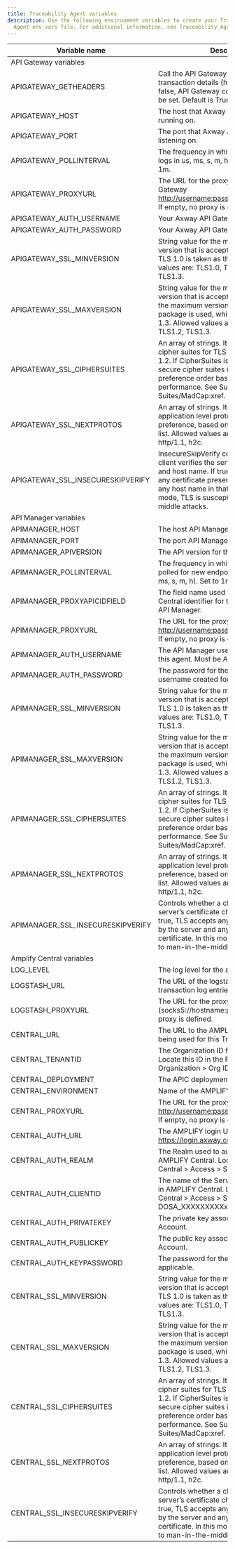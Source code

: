 ```yaml
---
title: Traceability Agent variables
description: Use the following environment variables to create your Traceability
  Agent env_vars file. For additional information, see Traceability Agent.
---
```


| Variable name                     | Description                                                                                                                                                                                                                                                                 |   |
|-----------------------------------|-----------------------------------------------------------------------------------------------------------------------------------------------------------------------------------------------------------------------------------------------------------------------------|---|
| API Gateway variables             |                                                                                                                                                                                                                                                                             |   |
| APIGATEWAY_GETHEADERS             | Call the API Gateway API to get additional transaction details (headers, useragent). If false, API Gateway config does not need to be set. Default is True.                                                                                                                 |   |
| APIGATEWAY_HOST                   | The host that Axway API Gateway is running on.                                                                                                                                                                                                                              |   |
| APIGATEWAY_PORT                   | The port that Axway API Gateway is listening on.                                                                                                                                                                                                                            |   |
| APIGATEWAY_POLLINTERVAL           | The frequency in which the agent polls the logs in us, ms, s, m, h. Default=ns. Set to 1m.                                                                                                                                                                                  |   |
| APIGATEWAY_PROXYURL               | The URL for the proxy for Axway API Gateway <http://username:password@hostname:port>. If empty, no proxy is defined.                                                                                                                                                        |   |
| APIGATEWAY_AUTH_USERNAME          | Your Axway API Gateway username.                                                                                                                                                                                                                                            |   |
| APIGATEWAY_AUTH_PASSWORD          | Your Axway API Gateway password.                                                                                                                                                                                                                                            |   |
| APIGATEWAY_SSL_MINVERSION         | String value for the minimum SSL / TLS version that is acceptable. If zero, empty TLS 1.0 is taken as the minimum. Allowed values are: TLS1.0, TLS1.1, TLS1.2, TLS1.3.                                                                                                      |   |
| APIGATEWAY_SSL_MAXVERSION         | String value for the maximum SSL / TLS version that is acceptable. If empty, then the maximum version supported by this package is used, which is currently TLS 1.3. Allowed values are: TLS1.0, TLS1.1, TLS1.2, TLS1.3.                                                    |   |
| APIGATEWAY_SSL_CIPHERSUITES       | An array of strings. It is a list of supported cipher suites for TLS versions up to TLS 1.2. If CipherSuites is nil, a default list of secure cipher suites is used, with a preference order based on hardware performance. See Supported Cipher Suites/MadCap:xref.        |   |
| APIGATEWAY_SSL_NEXTPROTOS         | An array of strings. It is a list of supported application level protocols, in order of preference, based on the ALPN protocol list. Allowed values are: h2, http/1.0, http/1.1, h2c.                                                                                       |   |
| APIGATEWAY_SSL_INSECURESKIPVERIFY | InsecureSkipVerify controls whether a client verifies the server’s certificate chain and host name. If true, then TLS accepts any certificate presented by the server and any host name in that certificate. In this mode, TLS is susceptible to man-in-the-middle attacks. |   |
| API Manager variables             |                                                                                                                                                                                                                                                                             |   |
| APIMANAGER_HOST                   | The host API Manager is running on.                                                                                                                                                                                                                                         |   |
| APIMANAGER_PORT                   | The port API Manager is listening on.                                                                                                                                                                                                                                       |   |
| APIMANAGER_APIVERSION             | The API version for the API Manager.                                                                                                                                                                                                                                        |   |
| APIMANAGER_POLLINTERVAL           | The frequency in which API Manager is polled for new endpoints (ns - default, us, ms, s, m, h). Set to 1m.                                                                                                                                                                  |   |
| APIMANAGER_PROXYAPICIDFIELD       | The field name used to store the AMPLIFY Central identifier for the frontend proxy in API Manager.                                                                                                                                                                          |   |
| APIMANAGER_PROXYURL               | The URL for the proxy for API Manager <http://username:password@hostname:port>. If empty, no proxy is defined.                                                                                                                                                              |   |
| APIMANAGER_AUTH_USERNAME          | The API Manager username created for this agent. Must be API Manager Admin.                                                                                                                                                                                                 |   |
| APIMANAGER_AUTH_PASSWORD          | The password for the API Manager username created for this agent.                                                                                                                                                                                                           |   |
| APIMANAGER_SSL_MINVERSION         | String value for the minimum SSL/TLS version that is acceptable. If zero, empty TLS 1.0 is taken as the minimum. Allowed values are: TLS1.0, TLS1.1, TLS1.2, TLS1.3.                                                                                                        |   |
| APIMANAGER_SSL_MAXVERSION         | String value for the maximum SSL/TLS version that is acceptable. If empty, then the maximum version supported by this package is used, which is currently TLS 1.3. Allowed values are: TLS1.0, TLS1.1, TLS1.2, TLS1.3.                                                      |   |
| APIMANAGER_SSL_CIPHERSUITES       | An array of strings. It is a list of supported cipher suites for TLS versions up to TLS 1.2. If CipherSuites is nil, a default list of secure cipher suites is used, with a preference order based on hardware performance. See Supported Cipher Suites/MadCap:xref.        |   |
| APIMANAGER_SSL_NEXTPROTOS         | An array of strings. It is a list of supported application level protocols, in order of preference, based on the ALPN protocol list. Allowed values are: h2, http/1.0, http/1.1, h2c.                                                                                       |   |
| APIMANAGER_SSL_INSECURESKIPVERIFY | Controls whether a client verifies the server’s certificate chain and host name. If true, TLS accepts any certificate presented by the server and any host name in that certificate. In this mode, TLS is susceptible to man-in-the-middle attacks.                         |   |
| Amplify Central variables         |                                                                                                                                                                                                                                                                             |   |
| LOG_LEVEL                         | The log level for the agent.                                                                                                                                                                                                                                                |   |
| LOGSTASH_URL                      | The URL of the logstash to forward the transaction log entries.                                                                                                                                                                                                             |   |
| LOGSTASH_PROXYURL                 | The URL for the proxy for logstash (socks5://hostname:port). If empty, no proxy is defined.                                                                                                                                                                                 |   |
| CENTRAL_URL                       | The URL to the AMPLIFY Central instance being used for this Traceability Agent.                                                                                                                                                                                             |   |
| CENTRAL_TENANTID                  | The Organization ID from AMPLIFY Central. Locate this ID in the Platform > Organization > Org ID.                                                                                                                                                                           |   |
| CENTRAL_DEPLOYMENT                | The APIC deployment environment.                                                                                                                                                                                                                                            |   |
| CENTRAL_ENVIRONMENT               | Name of the AMPLIFY Central environment.                                                                                                                                                                                                                                    |   |
| CENTRAL_PROXYURL                  | The URL for the proxy for Amplify Central <http://username:password@hostname:port>. If empty, no proxy is defined.                                                                                                                                                          |   |
| CENTRAL_AUTH_URL                  | The AMPLIFY login URL: <https://login.axway.com/auth>                                                                                                                                                                                                                      |   |
| CENTRAL_AUTH_REALM                | The Realm used to authenticate for AMPLIFY Central. Locate this in AMPLIFY Central > Access > Service Accounts.                                                                                                                                                             |   |
| CENTRAL_AUTH_CLIENTID             | The name of the Service Account created in AMPLIFY Central. Locate this in AMPLIFY Central > Access > Service Accounts. DOSA_XXXXXXXXXx                                                                                                                                     |   |
| CENTRAL_AUTH_PRIVATEKEY           | The private key associated with the Service Account.                                                                                                                                                                                                                        |   |
| CENTRAL_AUTH_PUBLICKEY            | The public key associated to the Service Account.                                                                                                                                                                                                                           |   |
| CENTRAL_AUTH_KEYPASSWORD          | The password for the private key, if applicable.                                                                                                                                                                                                                            |   |
| CENTRAL_SSL_MINVERSION            | String value for the minimum SSL/TLS version that is acceptable. If zero, empty TLS 1.0 is taken as the minimum. Allowed values are: TLS1.0, TLS1.1, TLS1.2, TLS1.3.                                                                                                        |   |
| CENTRAL_SSL_MAXVERSION            | String value for the maximum SSL/TLS version that is acceptable. If empty, then the maximum version supported by this package is used, which is currently TLS 1.3. Allowed values are: TLS1.0, TLS1.1, TLS1.2, TLS1.3.                                                      |   |
| CENTRAL_SSL_CIPHERSUITES          | An array of strings. It is a list of supported cipher suites for TLS versions up to TLS 1.2. If CipherSuites is nil, a default list of secure cipher suites is used, with a preference order based on hardware performance. See Supported Cipher Suites/MadCap:xref.        |   |
| CENTRAL_SSL_NEXTPROTOS            | An array of strings. It is a list of supported application level protocols, in order of preference, based on the ALPN protocol list. Allowed values are: h2, http/1.0, http/1.1, h2c.                                                                                       |   |
| CENTRAL_SSL_INSECURESKIPVERIFY    | Controls whether a client verifies the server’s certificate chain and host name. If true, TLS accepts any certificate presented by the server and any host name in that certificate. In this mode, TLS is susceptible to man-in-the-middle attacks.                         |   |
